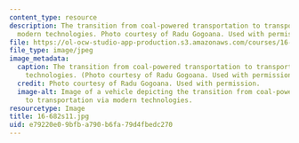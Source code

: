 ```yaml
---
content_type: resource
description: The transition from coal-powered transportation to transportation via
  modern technologies. Photo courtesy of Radu Gogoana. Used with permission.
file: https://ol-ocw-studio-app-production.s3.amazonaws.com/courses/16-682-technology-in-transportation-spring-2011/e79220e09bfba790b6fa79d4fbedc270_16-682s11.jpg
file_type: image/jpeg
image_metadata:
  caption: The transition from coal-powered transportation to transportation via modern
    technologies. (Photo courtesy of Radu Gogoana. Used with permission.)
  credit: Photo courtesy of Radu Gogoana. Used with permission.
  image-alt: Image of a vehicle depicting the transition from coal-powered transportation
    to transportation via modern technologies.
resourcetype: Image
title: 16-682s11.jpg
uid: e79220e0-9bfb-a790-b6fa-79d4fbedc270
---
```

